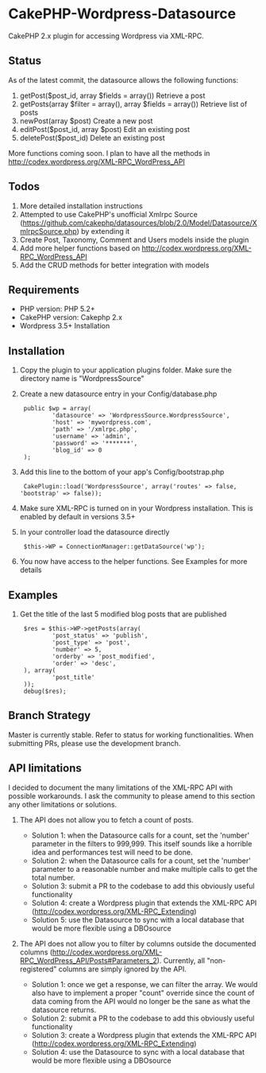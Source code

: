 CakePHP-Wordpress-Datasource
============================

CakePHP 2.x plugin for accessing Wordpress via XML-RPC.

## Status ##
As of the latest commit, the datasource allows the following functions:

1. getPost($post_id, array $fields = array()) Retrieve a post
1. getPosts(array $filter = array(), array $fields = array()) Retrieve list of posts
1. newPost(array $post) Create a new post
1. editPost($post_id, array $post) Edit an existing post
1. deletePost($post_id) Delete an existing post

More functions coming soon. I plan to have all the methods in http://codex.wordpress.org/XML-RPC_WordPress_API

## Todos ##
1. More detailed installation instructions
1. Attempted to use CakePHP's unofficial Xmlrpc Source (https://github.com/cakephp/datasources/blob/2.0/Model/Datasource/XmlrpcSource.php) by extending it
1. Create Post, Taxonomy, Comment and Users models inside the plugin
1. Add more helper functions based on http://codex.wordpress.org/XML-RPC_WordPress_API
1. Add the CRUD methods for better integration with models

## Requirements ##
* PHP version: PHP 5.2+
* CakePHP version: Cakephp 2.x
* Wordpress 3.5+ Installation

## Installation ##
1. Copy the plugin to your application plugins folder. Make sure the directory name is "WordpressSource"
1. Create a new datasource entry in your Config/database.php

        public $wp = array(
                'datasource' => 'WordpressSource.WordpressSource',
                'host' => 'mywordpress.com',
                'path' => '/xmlrpc.php',
                'username' => 'admin',
                'password' => '*******',
                'blog_id' => 0
        );

1. Add this line to the bottom of your app's Config/bootstrap.php

        CakePlugin::load('WordpressSource', array('routes' => false, 'bootstrap' => false));

1. Make sure XML-RPC is turned on in your Wordpress installation. This is enabled by default in versions 3.5+
1. In your controller load the datasource directly

        $this->WP = ConnectionManager::getDataSource('wp');

1. You now have access to the helper functions. See Examples for more details

## Examples ##
1. Get the title of the last 5 modified blog posts that are published

        $res = $this->WP->getPosts(array(
                'post_status' => 'publish',
                'post_type' => 'post',
                'number' => 5,
                'orderby' => 'post_modified',
                'order' => 'desc',
        ), array(
                'post_title'
        ));
        debug($res);

## Branch Strategy ##
Master is currently stable. Refer to status for working functionalities. When submitting PRs, please use the development branch.

## API limitations ##
I decided to document the many limitations of the XML-RPC API with possible workarounds. I ask the community to please amend to this section any other limitations or solutions.

1. The API does not allow you to fetch a count of posts.
    * Solution 1: when the Datasource calls for a count, set the 'number' parameter in the filters to 999,999. This itself sounds like a horrible idea and performances test will need to be done.
    * Solution 2: when the Datasource calls for a count, set the 'number' parameter to a reasonable number and make multiple calls to get the total number.
    * Solution 3: submit a PR to the codebase to add this obviously useful functionality
    * Solution 4: create a Wordpress plugin that extends the XML-RPC API (http://codex.wordpress.org/XML-RPC_Extending)
    * Solution 5: use the Datasource to sync with a local database that would be more flexible using a DBOsource

1. The API does not allow you to filter by columns outside the documented columns (http://codex.wordpress.org/XML-RPC_WordPress_API/Posts#Parameters_2). Currently, all "non-registered" columns are simply ignored by the API.
    * Solution 1: once we get a response, we can filter the array. We would also have to implement a proper  "count" override since the count of data coming from the API would no longer be the sane as what the datasource returns.
    * Solution 2: submit a PR to the codebase to add this obviously useful functionality
    * Solution 3: create a Wordpress plugin that extends the XML-RPC API (http://codex.wordpress.org/XML-RPC_Extending)
    * Solution 4: use the Datasource to sync with a local database that would be more flexible using a DBOsource
